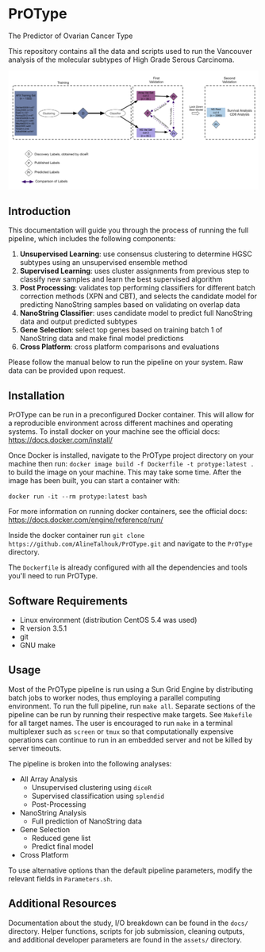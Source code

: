 # PrOType

The Predictor of Ovarian Cancer Type

This repository contains all the data and scripts used to run the Vancouver analysis of the molecular subtypes of High Grade Serous Carcinoma.

![Study Design](assets/study_design.png)

## Introduction

This documentation will guide you through the process of running the full pipeline, which includes the following components:

1. **Unsupervised Learning**: use consensus clustering to determine HGSC subtypes using an unsupervised ensemble method
2. **Supervised Learning**: uses cluster assignments from previous step to classify new samples and learn the best supervised algorithm
3. **Post Processing**: validates top performing classifiers for different batch correction methods (XPN and CBT), and selects the
candidate model for predicting NanoString samples based on validating on overlap data
4. **NanoString Classifier**: uses candidate model to predict full NanoString data and output predicted subtypes
5. **Gene Selection**: select top genes based on training batch 1 of NanoString data and make final model predictions
6. **Cross Platform**: cross platform comparisons and evaluations

Please follow the manual below to run the pipeline on your system. Raw data can be provided upon request.

## Installation

PrOType can be run in a preconfigured Docker container. This will allow for a reproducible environment across different machines and operating systems. To install docker on your machine see the official docs: https://docs.docker.com/install/

Once Docker is installed, navigate to the PrOType project directory on your machine then run: `docker image build -f Dockerfile -t protype:latest .` to build the image on your machine. This may take some time. After the image has been built, you can start a container with:

`docker run -it --rm protype:latest bash` 

For more information on running docker containers, see the official docs: https://docs.docker.com/engine/reference/run/

Inside the docker container run `git clone https://github.com/AlineTalhouk/PrOType.git` and navigate to the `PrOType` directory.

The `Dockerfile` is already configured with all the dependencies and tools you'll need to run PrOType.

## Software Requirements

- Linux environment (distribution CentOS 5.4 was used)
- R version 3.5.1
- git
- GNU make

## Usage

Most of the PrOType pipeline is run using a Sun Grid Engine by distributing batch jobs to worker nodes, thus employing a parallel computing environment. To run the full pipeline, run `make all`. Separate sections of the pipeline can be run by running their respective make targets. See `Makefile` for all target names. The user is encouraged to run `make` in a terminal multiplexer such as `screen` or `tmux` so that computationally expensive operations can continue to run in an embedded server and not be killed by server timeouts.

The pipeline is broken into the following analyses:

- All Array Analysis
  - Unsupervised clustering using `diceR`
  - Supervised classification using `splendid`
  - Post-Processing
- NanoString Analysis
  - Full prediction of NanoString data
- Gene Selection
  - Reduced gene list
  - Predict final model
- Cross Platform

To use alternative options than the default pipeline parameters, modify the relevant fields in `Parameters.sh`.

## Additional Resources

Documentation about the study, I/O breakdown can be found in the `docs/` directory. Helper functions, scripts for job submission, cleaning outputs, and additional developer parameters are found in the `assets/` directory.
